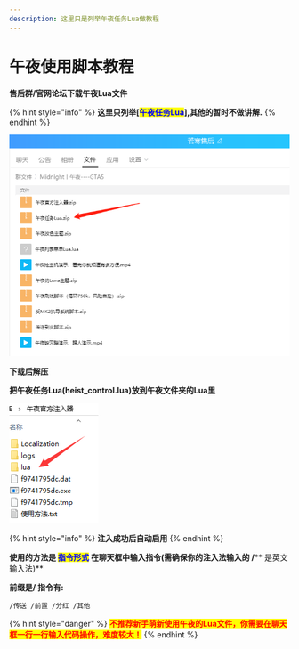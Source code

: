 ```yaml
---
description: 这里只是列举午夜任务Lua做教程
---
```


# 午夜使用脚本教程

**售后群/官网论坛下载午夜Lua文件**

{% hint style="info" %}
**这里只列举\[**<mark style="color:blue;">**午夜任务Lua**</mark>**],其他的暂时不做讲解.**
{% endhint %}

![](<../../.gitbook/assets/image (16).png>)

**下载后解压**

**把午夜任务Lua(heist\_control.lua)放到午夜文件夹的Lua里**

****![](<../../.gitbook/assets/image (102).png>)****

{% hint style="info" %}
**注入成功后自动启用**
{% endhint %}

**使用的方法是 **<mark style="color:blue;">**指令形式**</mark>** 在聊天框中输入指令(需确保你的注入法输入的 **<mark style="color:blue;">**/**</mark>** 是英文输入法)**

**前缀是/ 指令有:**

```
/传送 /前置 /分红 /其他
```

{% hint style="danger" %}
<mark style="color:red;">**不推荐新手萌新使用午夜的Lua文件，你需要在聊天框一行一行输入代码操作，难度较大！**</mark>
{% endhint %}
